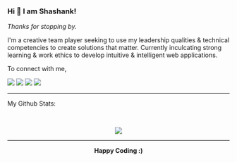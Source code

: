 ### Hi 👋 I am Shashank!

_Thanks for stopping by._

I'm a creative team player seeking to use my leadership qualities & technical competencies to create solutions that matter.
Currently inculcating strong learning & work ethics to develop intuitive & intelligent web applications.

To connect with me,

<p align = "center">

[<img src="https://img.shields.io/badge/medium-%2312100E.svg?&style=for-the-badge&logo=medium&logoColor=white" />](https://medium.com/@ssbarik/web-development-the-journey-the-backpack-9566e5a25c9)
[<img src ="https://img.shields.io/badge/portfolio-web-%23.svg?&style=for-the-badge&logo=&logoColor=white%22">](https://ssbarik.github.io/)
[<img src="https://img.shields.io/badge/linkedin-%230077B5.svg?&style=for-the-badge&logo=linkedin&logoColor=white" />](https://www.linkedin.com/in/ssbarik/)
[<img src = "https://img.shields.io/badge/instagram-%23E4405F.svg?&style=for-the-badge&logo=instagram&logoColor=white">](https://www.instagram.com/_ssb___/)

</p>

---
My Github Stats: 

<br>

<p align = "center">
  <img src = "https://github-readme-stats.vercel.app/api?username=ssbarik&show_icons=true&theme=radical&line_height=27">
</p>

---

<p align = "center">
  <b>Happy Coding :)</b>
</p>
